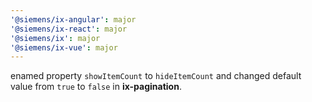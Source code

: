 ```yaml
---
'@siemens/ix-angular': major
'@siemens/ix-react': major
'@siemens/ix': major
'@siemens/ix-vue': major
---
```


enamed property `showItemCount` to `hideItemCount` and changed default value from `true` to `false` in **ix-pagination**.
